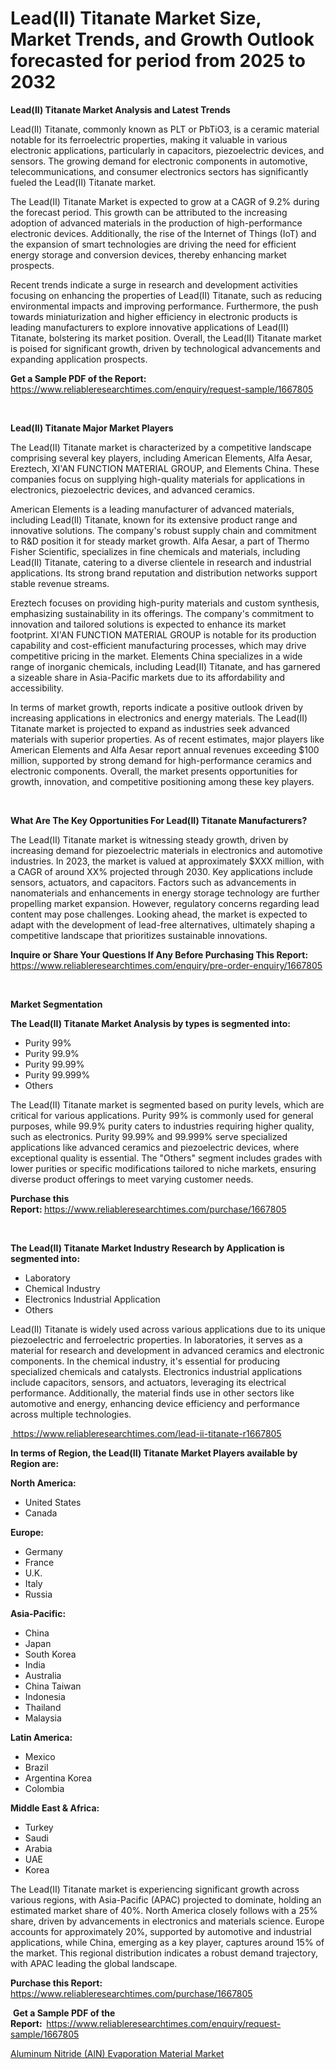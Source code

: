 <p><h1>Lead(II) Titanate Market Size, Market Trends, and Growth Outlook forecasted for period from 2025 to 2032</h1></p><p><strong>Lead(II) Titanate Market Analysis and Latest Trends</strong></p>
<p><p>Lead(II) Titanate, commonly known as PLT or PbTiO3, is a ceramic material notable for its ferroelectric properties, making it valuable in various electronic applications, particularly in capacitors, piezoelectric devices, and sensors. The growing demand for electronic components in automotive, telecommunications, and consumer electronics sectors has significantly fueled the Lead(II) Titanate market.</p><p>The Lead(II) Titanate Market is expected to grow at a CAGR of 9.2% during the forecast period. This growth can be attributed to the increasing adoption of advanced materials in the production of high-performance electronic devices. Additionally, the rise of the Internet of Things (IoT) and the expansion of smart technologies are driving the need for efficient energy storage and conversion devices, thereby enhancing market prospects.</p><p>Recent trends indicate a surge in research and development activities focusing on enhancing the properties of Lead(II) Titanate, such as reducing environmental impacts and improving performance. Furthermore, the push towards miniaturization and higher efficiency in electronic products is leading manufacturers to explore innovative applications of Lead(II) Titanate, bolstering its market position. Overall, the Lead(II) Titanate market is poised for significant growth, driven by technological advancements and expanding application prospects.</p></p>
<p><strong>Get a Sample PDF of the Report:&nbsp;</strong> <a href="https://www.reliableresearchtimes.com/enquiry/request-sample/1667805?utm_campaign=2275&utm_medium=2&utm_source=Github&utm_content=ia&utm_term=02042025&utm_id=leadii-titanate">https://www.reliableresearchtimes.com/enquiry/request-sample/1667805</a></p>
<p>&nbsp;</p>
<p><strong>Lead(II) Titanate Major Market Players</strong></p>
<p><p>The Lead(II) Titanate market is characterized by a competitive landscape comprising several key players, including American Elements, Alfa Aesar, Ereztech, XI'AN FUNCTION MATERIAL GROUP, and Elements China. These companies focus on supplying high-quality materials for applications in electronics, piezoelectric devices, and advanced ceramics.</p><p>American Elements is a leading manufacturer of advanced materials, including Lead(II) Titanate, known for its extensive product range and innovative solutions. The company's robust supply chain and commitment to R&D position it for steady market growth. Alfa Aesar, a part of Thermo Fisher Scientific, specializes in fine chemicals and materials, including Lead(II) Titanate, catering to a diverse clientele in research and industrial applications. Its strong brand reputation and distribution networks support stable revenue streams.</p><p>Ereztech focuses on providing high-purity materials and custom synthesis, emphasizing sustainability in its offerings. The company's commitment to innovation and tailored solutions is expected to enhance its market footprint. XI'AN FUNCTION MATERIAL GROUP is notable for its production capability and cost-efficient manufacturing processes, which may drive competitive pricing in the market. Elements China specializes in a wide range of inorganic chemicals, including Lead(II) Titanate, and has garnered a sizeable share in Asia-Pacific markets due to its affordability and accessibility.</p><p>In terms of market growth, reports indicate a positive outlook driven by increasing applications in electronics and energy materials. The Lead(II) Titanate market is projected to expand as industries seek advanced materials with superior properties. As of recent estimates, major players like American Elements and Alfa Aesar report annual revenues exceeding $100 million, supported by strong demand for high-performance ceramics and electronic components. Overall, the market presents opportunities for growth, innovation, and competitive positioning among these key players.</p></p>
<p>&nbsp;</p>
<p><strong>What Are The Key Opportunities For Lead(II) Titanate Manufacturers?</strong></p>
<p><p>The Lead(II) Titanate market is witnessing steady growth, driven by increasing demand for piezoelectric materials in electronics and automotive industries. In 2023, the market is valued at approximately $XXX million, with a CAGR of around XX% projected through 2030. Key applications include sensors, actuators, and capacitors. Factors such as advancements in nanomaterials and enhancements in energy storage technology are further propelling market expansion. However, regulatory concerns regarding lead content may pose challenges. Looking ahead, the market is expected to adapt with the development of lead-free alternatives, ultimately shaping a competitive landscape that prioritizes sustainable innovations.</p></p>
<p><strong>Inquire or Share Your Questions If Any Before Purchasing This Report:</strong> <a href="https://www.reliableresearchtimes.com/enquiry/pre-order-enquiry/1667805?utm_campaign=2275&utm_medium=2&utm_source=Github&utm_content=ia&utm_term=02042025&utm_id=leadii-titanate">https://www.reliableresearchtimes.com/enquiry/pre-order-enquiry/1667805</a></p>
<p>&nbsp;</p>
<p><strong>Market Segmentation</strong></p>
<p><strong>The Lead(II) Titanate Market Analysis by types is segmented into:</strong></p>
<p><ul><li>Purity 99%</li><li>Purity 99.9%</li><li>Purity 99.99%</li><li>Purity 99.999%</li><li>Others</li></ul></p>
<p><p>The Lead(II) Titanate market is segmented based on purity levels, which are critical for various applications. Purity 99% is commonly used for general purposes, while 99.9% purity caters to industries requiring higher quality, such as electronics. Purity 99.99% and 99.999% serve specialized applications like advanced ceramics and piezoelectric devices, where exceptional quality is essential. The "Others" segment includes grades with lower purities or specific modifications tailored to niche markets, ensuring diverse product offerings to meet varying customer needs.</p></p>
<p><strong>Purchase this Report:&nbsp;</strong><a href="https://www.reliableresearchtimes.com/purchase/1667805?utm_campaign=2275&utm_medium=2&utm_source=Github&utm_content=ia&utm_term=02042025&utm_id=leadii-titanate">https://www.reliableresearchtimes.com/purchase/1667805</a></p>
<p>&nbsp;</p>
<p><strong>The Lead(II) Titanate Market Industry Research by Application is segmented into:</strong></p>
<p><ul><li>Laboratory</li><li>Chemical Industry</li><li>Electronics Industrial Application</li><li>Others</li></ul></p>
<p><p>Lead(II) Titanate is widely used across various applications due to its unique piezoelectric and ferroelectric properties. In laboratories, it serves as a material for research and development in advanced ceramics and electronic components. In the chemical industry, it's essential for producing specialized chemicals and catalysts. Electronics industrial applications include capacitors, sensors, and actuators, leveraging its electrical performance. Additionally, the material finds use in other sectors like automotive and energy, enhancing device efficiency and performance across multiple technologies.</p></p>
<p><a href="https://www.reliableresearchtimes.com/lead-ii-titanate-r1667805?utm_campaign=2275&utm_medium=2&utm_source=Github&utm_content=ia&utm_term=02042025&utm_id=leadii-titanate">&nbsp;https://www.reliableresearchtimes.com/lead-ii-titanate-r1667805</a></p>
<p><strong>In terms of Region, the Lead(II) Titanate Market Players available by Region are:</strong></p>
<p>
    <p> <strong> North America: </strong>
        <ul>
            <li>United States</li>
            <li>Canada</li>
        </ul>
        </p> 
    <p> <strong> Europe: </strong>
        <ul>
            <li>Germany</li>
            <li>France</li>
            <li>U.K.</li>
            <li>Italy</li>
            <li>Russia</li>
        </ul>
        </p> 
    <p> <strong> Asia-Pacific: </strong>
        <ul>
            <li>China</li>
            <li>Japan</li>
            <li>South Korea</li>
            <li>India</li>
            <li>Australia</li>
            <li>China Taiwan</li>
            <li>Indonesia</li>
            <li>Thailand</li>
            <li>Malaysia</li>
        </ul>
        </p> 
    <p> <strong> Latin America: </strong>
        <ul>
            <li>Mexico</li>
            <li>Brazil</li>
            <li>Argentina Korea</li>
            <li>Colombia</li>
        </ul>
        </p> 
    <p> <strong> Middle East & Africa: </strong>
        <ul>
            <li>Turkey</li>
            <li>Saudi</li>
            <li>Arabia</li>
            <li>UAE</li>
            <li>Korea</li>
        </ul>
    </p>
    </p>
<p><p>The Lead(II) Titanate market is experiencing significant growth across various regions, with Asia-Pacific (APAC) projected to dominate, holding an estimated market share of 40%. North America closely follows with a 25% share, driven by advancements in electronics and materials science. Europe accounts for approximately 20%, supported by automotive and industrial applications, while China, emerging as a key player, captures around 15% of the market. This regional distribution indicates a robust demand trajectory, with APAC leading the global landscape.</p></p>
<p><strong>Purchase this Report: </strong><a href="https://www.reliableresearchtimes.com/purchase/1667805?utm_campaign=2275&utm_medium=2&utm_source=Github&utm_content=ia&utm_term=02042025&utm_id=leadii-titanate">https://www.reliableresearchtimes.com/purchase/1667805</a></p>
<p>&nbsp;<strong>Get a Sample PDF of the Report:&nbsp;&nbsp;</strong><a href="https://www.reliableresearchtimes.com/enquiry/request-sample/1667805?utm_campaign=2275&utm_medium=2&utm_source=Github&utm_content=ia&utm_term=02042025&utm_id=leadii-titanate">https://www.reliableresearchtimes.com/enquiry/request-sample/1667805</a></p>
<p><strong></strong></p>
<p><p><a href="https://github.com/DianaWilson796/Market-Research-Report-List-2/blob/main/aluminum-nitride-aln-evaporation-material-market.md?utm_campaign=2275&utm_medium=2&utm_source=Github&utm_content=ia&utm_term=02042025&utm_id=leadii-titanate">Aluminum Nitride (AlN) Evaporation Material Market</a></p></p>